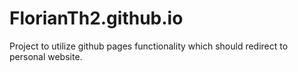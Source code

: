 # FlorianTh2.github.io
Project to utilize github pages functionality which should redirect to personal website.
